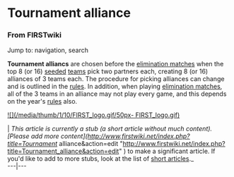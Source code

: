 # Tournament alliance

### From FIRSTwiki

Jump to: navigation, search

**Tournament alliancs** are chosen before the [elimination matches](/index.php/Elimination_match "Elimination match" ) when the top 8 (or 16) [seeded](/index.php/Seed "Seed" ) [teams](/index.php/Team "Team" ) pick two partners each, creating 8 (or 16) alliances of 3 teams each. The procedure for picking alliances can change and is outlined in the [rules](/index.php?title=Rules&action=edit "Rules" ). In addition, when playing [elimination matches](/index.php/Elimination_match "Elimination match" ), all of the 3 teams in an alliance may not play every game, and this depends on the year's [rules](/index.php?title=Rules&action=edit "Rules" ) also. 

[![](/media/thumb/1/10/FIRST_logo.gif/50px-
FIRST_logo.gif)](/index.php/Image:FIRST_logo.gif "" )

|  _This article is currently a stub (a short article without much content).
[Please add more content](http://www.firstwiki.net/index.php?title=Tournament_
alliance&action=edit
"http://www.firstwiki.net/index.php?title=Tournament_alliance&action=edit" )
to make a significant article. If you'd like to add to more stubs, look at the
list of [short articles](/index.php/Special:Shortpages "Special:Shortpages"
)._  
---|---  
  
